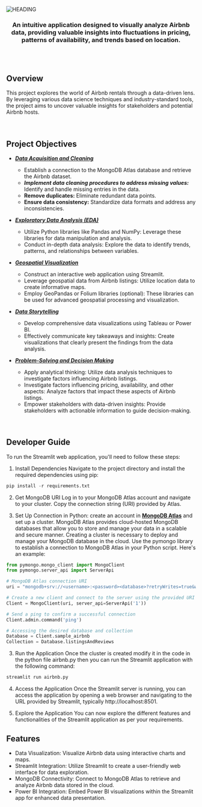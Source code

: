 ![HEADING](https://github.com/BalaKrishnanCodeSpace/airbnb/blob/290d9333b34ebeed685e250e34fa683e5904364a/Misc/Title.PNG)


<div align="center"> 
  <h3>An intuitive application designed to visually analyze Airbnb data, providing valuable insights into fluctuations in pricing, patterns of availability, and trends based on location.</h3>
</div>
</br>
</br>



## Overview
This project explores the world of Airbnb rentals through a data-driven lens. By leveraging various data science techniques and industry-standard tools, the project aims to uncover valuable insights for stakeholders and potential Airbnb hosts.</br></br></br>

## Project Objectives
- **<em><ins>Data Acquisition and Cleaning</ins></em>**
  - Establish a connection to the MongoDB Atlas database and retrieve the Airbnb dataset.
  - <b><em>Implement data cleaning procedures to address missing values:</em></b> Identify and handle missing entries in the data.
  - <b>Remove duplicates:</b> Eliminate redundant data points.
  - <b>Ensure data consistency:</b> Standardize data formats and address any inconsistencies.

- **<em><ins>Exploratory Data Analysis (EDA)</ins></em>**
  - Utilize Python libraries like Pandas and NumPy: Leverage these libraries for data manipulation and analysis.
  - Conduct in-depth data analysis: Explore the data to identify trends, patterns, and relationships between variables.

- **<em><ins>Geospatial Visualization</ins></em>**
  - Construct an interactive web application using Streamlit.
  - Leverage geospatial data from Airbnb listings: Utilize location data to create informative maps.
  - Employ GeoPandas or Folium libraries (optional): These libraries can be used for advanced geospatial processing and visualization.

- **<em><ins>Data Storytelling</ins></em>**
  - Develop comprehensive data visualizations using Tableau or Power BI.
  - Effectively communicate key takeaways and insights: Create visualizations that clearly present the findings from the data analysis.

- **<em><ins>Problem-Solving and Decision Making</ins></em>**
  - Apply analytical thinking: Utilize data analysis techniques to investigate factors influencing Airbnb listings.
  - Investigate factors influencing pricing, availability, and other aspects: Analyze factors that impact these aspects of Airbnb listings.
  - Empower stakeholders with data-driven insights: Provide stakeholders with actionable information to guide decision-making.</br></br></br>


## Developer Guide
To run the Streamlit web application, you'll need to follow these steps:

1. Install Dependencies
Navigate to the project directory and install the required dependencies using pip:

```python
pip install -r requirements.txt
```

2. Get MongoDB URI
Log in to your MongoDB Atlas account and navigate to your cluster. Copy the connection string (URI) provided by Atlas.

3. Set Up Connection in Python:
create an account in [**MongoDB Atlas**](https://account.mongodb.com/account/login) and set up a cluster. MongoDB Atlas provides cloud-hosted MongoDB databases that allow you to store and manage your data in a scalable and secure manner. Creating a cluster is necessary to deploy and manage your MongoDB database in the cloud. Use the pymongo library to establish a connection to MongoDB Atlas in your Python script. Here's an example:

```python
from pymongo.mongo_client import MongoClient
from pymongo.server_api import ServerApi

# MongoDB Atlas connection URI
uri = "mongodb+srv://<username>:<password><database>?retryWrites=true&w=majority&appName=<cluster>"

# Create a new client and connect to the server using the provided URI
Client = MongoClient(uri, server_api=ServerApi('1'))

# Send a ping to confirm a successful connection
Client.admin.command('ping')

# Accessing the desired database and collection
Database = Client.sample_airbnb
Collection = Database.listingsAndReviews
```

3. Run the Application
Once the cluster is created modify it in the code in the python file airbnb.py then you can run the Streamlit application with the following command:

```python
streamlit run airbnb.py
```

4. Access the Application
Once the Streamlit server is running, you can access the application by opening a web browser and navigating to the URL provided by Streamlit, typically http://localhost:8501.

5. Explore the Application
You can now explore the different features and functionalities of the Streamlit application as per your requirements.


## Features
- Data Visualization: Visualize Airbnb data using interactive charts and maps.
- Streamlit Integration: Utilize Streamlit to create a user-friendly web interface for data exploration.
- MongoDB Connectivity: Connect to MongoDB Atlas to retrieve and analyze Airbnb data stored in the cloud.
- Power BI Integration: Embed Power BI visualizations within the Streamlit app for enhanced data presentation.


